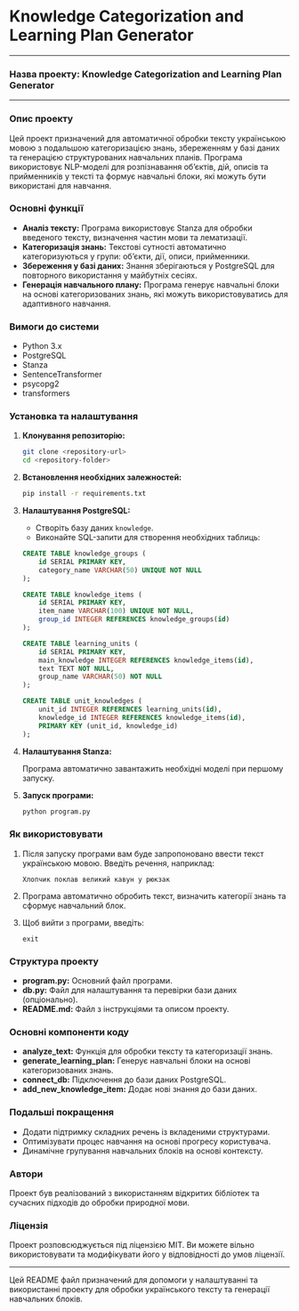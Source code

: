 
# Knowledge Categorization and Learning Plan Generator

---

### **Назва проекту:** Knowledge Categorization and Learning Plan Generator

---

### **Опис проекту**

Цей проект призначений для автоматичної обробки тексту українською мовою з подальшою категоризацією знань, збереженням у базі даних та генерацією структурованих навчальних планів. Програма використовує NLP-моделі для розпізнавання об’єктів, дій, описів та прийменників у тексті та формує навчальні блоки, які можуть бути використані для навчання.

### **Основні функції**

- **Аналіз тексту:** Програма використовує Stanza для обробки введеного тексту, визначення частин мови та лематизації.
- **Категоризація знань:** Текстові сутності автоматично категоризуються у групи: об’єкти, дії, описи, прийменники.
- **Збереження у базі даних:** Знання зберігаються у PostgreSQL для повторного використання у майбутніх сесіях.
- **Генерація навчального плану:** Програма генерує навчальні блоки на основі категоризованих знань, які можуть використовуватись для адаптивного навчання.

### **Вимоги до системи**

- Python 3.x
- PostgreSQL
- Stanza
- SentenceTransformer
- psycopg2
- transformers

### **Установка та налаштування**

1. **Клонування репозиторію:**

    ```bash
    git clone <repository-url>
    cd <repository-folder>
    ```

2. **Встановлення необхідних залежностей:**

    ```bash
    pip install -r requirements.txt
    ```

3. **Налаштування PostgreSQL:**

    - Створіть базу даних `knowledge`.
    - Виконайте SQL-запити для створення необхідних таблиць:
    
    ```sql
    CREATE TABLE knowledge_groups (
        id SERIAL PRIMARY KEY,
        category_name VARCHAR(50) UNIQUE NOT NULL
    );

    CREATE TABLE knowledge_items (
        id SERIAL PRIMARY KEY,
        item_name VARCHAR(100) UNIQUE NOT NULL,
        group_id INTEGER REFERENCES knowledge_groups(id)
    );

    CREATE TABLE learning_units (
        id SERIAL PRIMARY KEY,
        main_knowledge INTEGER REFERENCES knowledge_items(id),
        text TEXT NOT NULL,
        group_name VARCHAR(50) NOT NULL
    );

    CREATE TABLE unit_knowledges (
        unit_id INTEGER REFERENCES learning_units(id),
        knowledge_id INTEGER REFERENCES knowledge_items(id),
        PRIMARY KEY (unit_id, knowledge_id)
    );
    ```

4. **Налаштування Stanza:**

    Програма автоматично завантажить необхідні моделі при першому запуску.

5. **Запуск програми:**

    ```bash
    python program.py
    ```

### **Як використовувати**

1. Після запуску програми вам буде запропоновано ввести текст українською мовою. Введіть речення, наприклад:

    ```
    Хлопчик поклав великий кавун у рюкзак
    ```

2. Програма автоматично обробить текст, визначить категорії знань та сформує навчальний блок.

3. Щоб вийти з програми, введіть:

    ```
    exit
    ```

### **Структура проекту**

- **program.py:** Основний файл програми.
- **db.py:** Файл для налаштування та перевірки бази даних (опціонально).
- **README.md:** Файл з інструкціями та описом проекту.

### **Основні компоненти коду**

- **analyze_text:** Функція для обробки тексту та категоризації знань.
- **generate_learning_plan:** Генерує навчальні блоки на основі категоризованих знань.
- **connect_db:** Підключення до бази даних PostgreSQL.
- **add_new_knowledge_item:** Додає нові знання до бази даних.

### **Подальші покращення**

- Додати підтримку складних речень із вкладеними структурами.
- Оптимізувати процес навчання на основі прогресу користувача.
- Динамічне групування навчальних блоків на основі контексту.

### **Автори**

Проект був реалізований з використанням відкритих бібліотек та сучасних підходів до обробки природної мови.

### **Ліцензія**

Проект розповсюджується під ліцензією MIT. Ви можете вільно використовувати та модифікувати його у відповідності до умов ліцензії.

---

Цей README файл призначений для допомоги у налаштуванні та використанні проекту для обробки українського тексту та генерації навчальних блоків.

